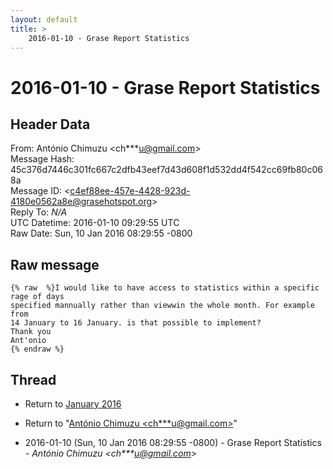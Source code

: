 ```yaml
---
layout: default
title: >
    2016-01-10 - Grase Report Statistics
---
```


# 2016-01-10 - Grase Report Statistics

## Header Data

From: António Chimuzu \<ch***u@gmail.com\><br>
Message Hash: 45c376d7446c301fc667c2dfb43eef7d43d608f1d532dd4f542cc69fb80c068a<br>
Message ID: \<c4ef88ee-457e-4428-923d-4180e0562a8e@grasehotspot.org\><br>
Reply To: _N/A_<br>
UTC Datetime: 2016-01-10 09:29:55 UTC<br>
Raw Date: Sun, 10 Jan 2016 08:29:55 -0800<br>

## Raw message

```
{% raw  %}I would like to have access to statistics within a specific rage of days 
specified mannually rather than viewwin the whole month. For example from 
14 January to 16 January. is that possible to implement?
Thank you
Ant'onio
{% endraw %}
```

## Thread

+ Return to [January 2016](/archive/2016/01)

+ Return to "[António Chimuzu <ch***u<span>@</span>gmail.com>](/authors/ch___u_at_gmail_com)"

+ 2016-01-10 (Sun, 10 Jan 2016 08:29:55 -0800) - Grase Report Statistics - _António Chimuzu \<ch***u@gmail.com\>_

